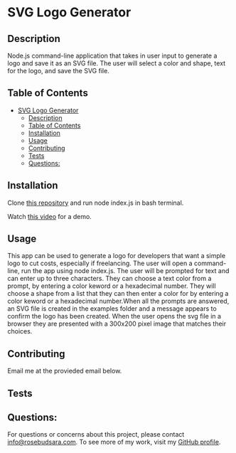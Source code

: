 # SVG Logo Generator



## Description
<a name="description"></a>

Node.js command-line application that takes in user input to generate a logo and save it as an SVG file. The user will select a color and shape, text for the logo, and save the SVG file. 

## Table of Contents
- [SVG Logo Generator](#svg-logo-generator)
  - [Description](#description)
  - [Table of Contents](#table-of-contents)
  - [Installation](#installation)
  - [Usage](#usage)
  - [Contributing](#contributing)
  - [Tests](#tests)
  - [Questions:](#questions)


## Installation
<a name="installation"></a>
Clone [this repository](https://github.com/sararosebud/Logo-Generator) and run node index.js in bash terminal. 

Watch [this video](https://watch.screencastify.com/v/6NmTRVliGrURjHY8EeRm) for a demo. 

## Usage
<a name="usage"></a>
This app can be used to generate a logo for developers that want a simple logo to cut costs, especially if freelancing. The user will open a command-line, run the app using node index.js. The user will be prompted for text and can enter up to three characters. They can choose a text color from a prompt, by entering a color keword or  a hexadecimal number. They will choose a shape from a list that they can then enter a color for by entering a color keword or  a hexadecimal number.When all the prompts are answered, an SVG file is created in the examples folder and a message appears to confirm the logo has been created. When the user opens the svg file in a browser they are presented with a 300x200 pixel image that matches their choices. 



## Contributing
<a name="contributing"></a>
Email me at the provieded email below. 

## Tests
<a name="tests"></a>



## Questions:
<a name="questions"></a>
For questions or concerns about this project, please contact info@rosebudsara.com. To see more of my work, visit my [GitHub profile](https://github.com/sararosebud).
